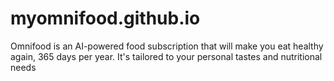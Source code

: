 # myomnifood.github.io
 Omnifood is an AI-powered food subscription that will make you eat healthy again, 365 days per year. It's tailored to your personal tastes and nutritional needs
